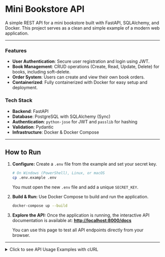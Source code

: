 # Mini Bookstore API

A simple REST API for a mini bookstore built with FastAPI, SQLAlchemy, and Docker. This project serves as a clean and simple example of a modern web application.

---

### Features
-   **User Authentication**: Secure user registration and login using JWT.
-   **Book Management**: CRUD operations (Create, Read, Update, Delete) for books, including soft-delete.
-   **Order System**: Users can create and view their own book orders.
-   **Containerized**: Fully containerized with Docker for easy setup and deployment.

### Tech Stack
-   **Backend**: FastAPI
-   **Database**: PostgreSQL with SQLAlchemy (Sync)
-   **Authentication**: `python-jose` for JWT and `passlib` for hashing
-   **Validation**: Pydantic
-   **Infrastructure**: Docker & Docker Compose

---

## How to Run

1.  **Configure:**
    Create a `.env` file from the example and set your secret key.
    ```sh
    # On Windows (PowerShell), Linux, or macOS
    cp .env.example .env
    ```
    You must open the new `.env` file and add a unique `SECRET_KEY`.

2.  **Build & Run:**
    Use Docker Compose to build and run the application.
    ```sh
    docker-compose up --build
    ```

3.  **Explore the API:**
    Once the application is running, the interactive API documentation is available at:
    [**http://localhost:8000/docs**](http://localhost:8000/docs)

    You can use this page to test all API endpoints directly from your browser.

---

<details>
<summary>Click to see API Usage Examples with cURL</summary>

### 1. Register a new user

```sh
curl -X 'POST' \
  'http://localhost:8000/users/register' \
  -H 'accept: application/json' \
  -H 'Content-Type: application/json' \
  -d '{
  "email": "testuser@example.com",
  "password": "strongpassword"
}'
```

### 2. Log in to get a JWT Token

```sh
curl -X 'POST' \
  'http://localhost:8000/users/login' \
  -H 'accept: application/json' \
  -H 'Content-Type: application/x-www-form-urlencoded' \
  -d 'username=testuser@example.com&password=strongpassword'
```

Copy the `access_token` from the response. We will refer to it as `YOUR_TOKEN` below.

### 3. Create a new book (Protected)

```sh
TOKEN="YOUR_TOKEN" # Paste your token here

curl -X 'POST' \
  "http://localhost:8000/books/" \
  -H "accept: application/json" \
  -H "Authorization: Bearer $TOKEN" \
  -H "Content-Type: application/json" \
  -d '{
  "title": "The Hitchhiker''s Guide to the Galaxy",
  "author": "Douglas Adams",
  "price": 42.0
}'
```

### 4. Create an order (Protected)

Let's assume the book we created has an `id` of `1`.

```sh
TOKEN="YOUR_TOKEN" # Paste your token here

curl -X 'POST' \
  'http://localhost:8000/orders/' \
  -H 'accept: application/json' \
  -H "Authorization: Bearer $TOKEN" \
  -H 'Content-Type: application/json' \
  -d '{
  "book_ids": [1]
}'
```
</details> 